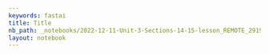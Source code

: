 ```yaml
---
keywords: fastai
title: Title
nb_path: _notebooks/2022-12-11-Unit-3-Sections-14-15-lesson_REMOTE_29194.ipynb
layout: notebook
---
```


<!--
#################################################
### THIS FILE WAS AUTOGENERATED! DO NOT EDIT! ###
#################################################
# file to edit: _notebooks/2022-12-11-Unit-3-Sections-14-15-lesson_REMOTE_29194.ipynb
-->

<div class="container" id="notebook-container">
        
</div>
 

